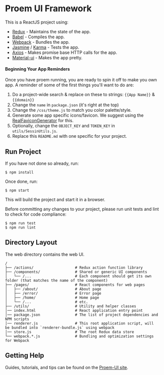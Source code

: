 Proem UI Framework
===========

This is a ReactJS project using:

* [Redux](http://redux.js.org/) - Maintains the state of the app.
* [Babel](https://babeljs.io/) - Compiles the app.
* [Webpack](https://webpack.github.io/) - Bundles the app. 
* [Jasmine](https://jasmine.github.io/) / [Karma](https://karma-runner.github.io) - Tests the app. 
* [Axios](https://github.com/mzabriskie/axios) - Makes promise base HTTP calls for the app. 
* [Material-ui](http://www.material-ui.com/) - Makes the app pretty.

#### Beginning Your App Reminders

Once you have proem running, you are ready to spin it off to make you own app. A reminder of some of the first things you'll want to do are:
 1. Do a project-wide search & replace on these to strings: `{{App Name}}` & `{{domain}}`
 1. Change the `name` in `package.json` (it's right at the top)
 1. Change the `/css/theme.js` to match you color palette/style.
 1. Generate some app specific icons/favicon. We suggest using the [RealFaviconGenerator](https://realfavicongenerator.net/) for this.
 1. Optionally, change the `OBJECT_KEY` and `TOKEN_KEY` in `utils/SessinUtils.js`.
 1. Replace this `README.md` with one specific for your project.

Run Project
---------------
If you have not done so already, run:
```shell
$ npm install
```

Once done, run:
```
$ npm start
``` 

This will build the project and start it in a browser.

Before committing any changes to your project, please run unit tests and lint to check for code compliance:
```shell
$ npm run test
$ npm run lint
```

Directory Layout
---------------
The web directory contains the web UI.

```shell
/
├── /actions/                   # Redux action function library
├── /components/                # Shared or generic UI components
│   └── /...                    # Each component should get its own folder (that matches the name of the component)
├── /pages/                     # React components for web pages
│   ├── /about/                 # About page
│   ├── /error/                 # Error page
│   ├── /home/                  # Home page
│   └── /...                    # etc.
├── /utils/                     # Utility and helper classes
│── index.html                  # React application entry point
│── package.json                # The list of project dependencies and NPM scripts
│── renderer.js                 # This root application script, will be bundled into `renderer-bundle.js` using webpack
│── store.js                    # The root Redux data store
└── webpack.*.js                # Bundling and optimization settings for Webpack
```

Getting Help
---------------
Guides, tutorials, and tips can be found on the [Proem-UI site](http://www.proemui.com/).
